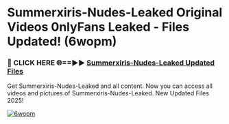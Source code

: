 # Summerxiris-Nudes-Leaked Original Videos 0nlyFans Leaked - Files Updated! (6wopm)

<h3>🔴 CLICK HERE 🌐==►► <a href="https://tinyurl.com/52m3yx9h" rel="nofollow">Summerxiris-Nudes-Leaked Updated Files</a></h3>

Get Summerxiris-Nudes-Leaked and all content. Now you can access all videos and pictures of Summerxiris-Nudes-Leaked. New Updated Files 2025!

[![6wopm](https://i.imgur.com/TnHtlc8.gif)](https://tinyurl.com/52m3yx9h)
